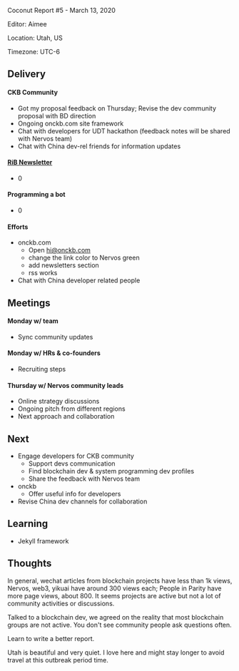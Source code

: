 Coconut Report #5 - March 13, 2020

Editor: Aimee

Location: Utah, US

Timezone: UTC-6

## Delivery

#### CKB Community

- Got my proposal feedback on Thursday; Revise the dev community proposal with BD direction
- Ongoing onckb.com site framework
- Chat with developers for UDT hackathon (feedback notes will be shared with Nervos team)
- Chat with China dev-rel friends for information updates

#### [RiB Newsletter][rib-github]

- 0

#### Programming a bot

- 0

#### Efforts

- onckb.com
  - Open hi@onckb.com
  - change the link color to Nervos green
  - add newsletters section
  - rss works
- Chat with China developer related people

## Meetings

#### Monday w/ team

- Sync community updates

#### Monday w/ HRs & co-founders

- Recruiting steps

#### Thursday w/ Nervos community leads

- Online strategy discussions
- Ongoing pitch from different regions
- Next approach and collaboration

## Next

- Engage developers for CKB community
  - Support devs communication  
  - Find blockchain dev & system programming dev profiles
  - Share the feedback with Nervos team
- onckb
  - Offer useful info for developers
- Revise China dev channels for collaboration

## Learning

- Jekyll framework

## Thoughts

In general, wechat articles from blockchain projects have less than 1k views, Nervos, web3, yikuai have around 300 views each; People in Parity have more page views, about 800. It seems projects are active but not a lot of community activities or discussions.

Talked to a blockchain dev, we agreed on the reality that most blockchain groups are not active. You don't see community people ask questions often.

Learn to write a better report.

Utah is beautiful and very quiet. I love here and might stay longer to avoid travel at this outbreak period time.

[ckb-github]: https://github.com/nervosnetwork/ckb
[rib-github]: https://github.com/rust-in-blockchain/Rust-in-Blockchain
[onckb-website]: https://www.onckb.com/
